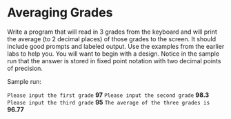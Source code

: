 # Averaging Grades

Write a program that will read in 3 grades from the keyboard and will print the average (to 2 decimal places) of those grades to the screen. It should include good prompts and labeled output. Use the examples from the earlier labs to help you. You will want to begin with a design. Notice in the sample run that the answer is stored in fixed point notation with two decimal points of precision. 

Sample run: 

`Please input the first grade` 
**97**
`Please input the second grade` 
**98.3** 
`Please input the third grade` 
**95**
`The average of the three grades is` 
**96.77** 